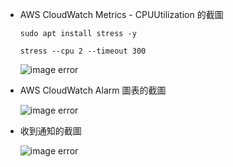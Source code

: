 * AWS CloudWatch Metrics - CPUUtilization 的截圖

  ```sudo apt install stress -y```

  ```stress --cpu 2 --timeout 300```

  ![image error](https://github.com/yumyuu/git-practice/blob/main/image/hw10-cloudwatch/cpu1.png)


* AWS CloudWatch Alarm 圖表的截圖

  ![image error](https://github.com/yumyuu/git-practice/blob/main/image/hw10-cloudwatch/alarm.png)

* 收到通知的截圖

  ![image error](https://github.com/yumyuu/git-practice/blob/main/image/hw10-cloudwatch/gmail.png)